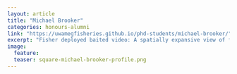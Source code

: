 ```yaml
---
layout: article
title: "Michael Brooker"
categories: honours-alumni
link: "https://uwamegfisheries.github.io/phd-students/michael-brooker/"
excerpt: "Fisher deployed baited video: A spatially expansive view of fish communities throughout Australia’s west-coast bioregion (2014)"
image:
  feature: 
  teaser: square-michael-brooker-profile.png
---
```

